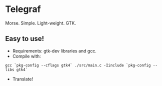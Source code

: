 # Telegraf
Morse. Simple. Light-weight. GTK.

## Easy to use!
* Requirements: gtk-dev libraries and gcc.
* Compile with:
```
gcc `pkg-config --cflags gtk4` ./src/main.c -Iinclude `pkg-config --libs gtk4`
```
* Translate!
